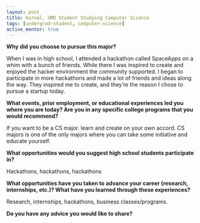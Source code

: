 ```yaml
---
layout: post
title: Kurnal, UMD Student Studying Computer Science
tags: [undergrad-student, computer-science]
active_mentor: true
---
```


**Why did you choose to pursue this major?**

When I was in high school, I attended a hackathon called SpaceApps on a whim with a bunch of friends. While there I was inspired to create and enjoyed the hacker environment the community supported. I began to participate in more hackathons and made a lot of friends and ideas along the way. They inspired me to create, and they’re the reason I chose to pursue a startup today.

**What events, prior employment, or educational experiences led you where you are today? Are you in any specific college programs that you would recommend?**

If you want to be a CS major. learn and create on your own accord. CS majors is one of the only majors where you can take some initiative and educate yourself.

**What opportunities would you suggest high school students participate in?**

Hackathons, hackathons, hackathons

**What opportunities have you taken to advance your career (research, internships, etc.)? What have you learned through these experiences?**

Research, internships, hackathons, business classes/programs.

**Do you have any advice you would like to share?**
